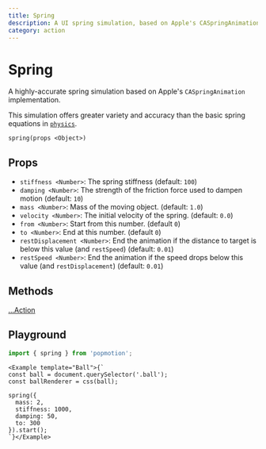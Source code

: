```yaml
---
title: Spring
description: A UI spring simulation, based on Apple's CASpringAnimation.
category: action
---
```


# Spring

A highly-accurate spring simulation based on Apple's `CASpringAnimation` implementation.

This simulation offers greater variety and accuracy than the basic spring equations in [`physics`](/api/physics).

`spring(props <Object>)`

## Props
- `stiffness <Number>`: The spring stiffness (default: `100`)
- `damping <Number>`: The strength of the friction force used to dampen motion (default: `10`)
- `mass <Number>`: Mass of the moving object. (default: `1.0`)
- `velocity <Number>`: The initial velocity of the spring. (default: `0.0`)
- `from <Number>`: Start from this number. (default `0`)
- `to <Number>`: End at this number. (default `0`)
- `restDisplacement <Number>`: End the animation if the distance to target is below this value (and `restSpeed`) (default: `0.01`)
- `restSpeed <Number>`: End the animation if the speed drops below this value (and `restDisplacement`) (default: `0.01`)

## Methods

[...Action](/api/action)

## Playground

```javascript
import { spring } from 'popmotion';
```

```marksy
<Example template="Ball">{`
const ball = document.querySelector('.ball');
const ballRenderer = css(ball);

spring({
  mass: 2,
  stiffness: 1000,
  damping: 50,
  to: 300
}).start();
`}</Example>
```

